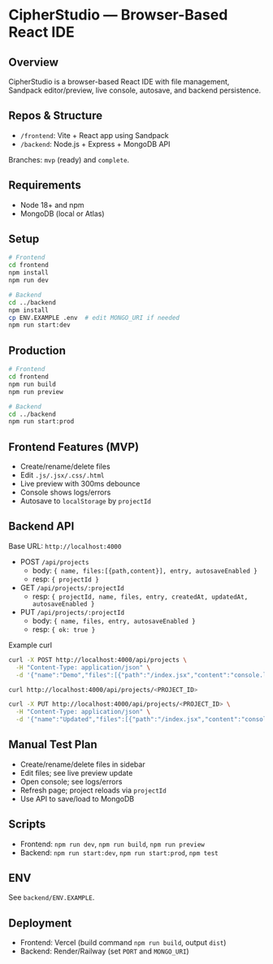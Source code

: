 # CipherStudio — Browser-Based React IDE

## Overview
CipherStudio is a browser-based React IDE with file management, Sandpack editor/preview, live console, autosave, and backend persistence.

## Repos & Structure
- `/frontend`: Vite + React app using Sandpack
- `/backend`: Node.js + Express + MongoDB API

Branches: `mvp` (ready) and `complete`.

## Requirements
- Node 18+ and npm
- MongoDB (local or Atlas)

## Setup
```bash
# Frontend
cd frontend
npm install
npm run dev

# Backend
cd ../backend
npm install
cp ENV.EXAMPLE .env  # edit MONGO_URI if needed
npm run start:dev
```

## Production
```bash
# Frontend
cd frontend
npm run build
npm run preview

# Backend
cd ../backend
npm run start:prod
```

## Frontend Features (MVP)
- Create/rename/delete files
- Edit `.js/.jsx/.css/.html`
- Live preview with 300ms debounce
- Console shows logs/errors
- Autosave to `localStorage` by `projectId`

## Backend API
Base URL: `http://localhost:4000`

- POST `/api/projects`
  - body: `{ name, files:[{path,content}], entry, autosaveEnabled }`
  - resp: `{ projectId }`
- GET `/api/projects/:projectId`
  - resp: `{ projectId, name, files, entry, createdAt, updatedAt, autosaveEnabled }`
- PUT `/api/projects/:projectId`
  - body: `{ name, files, entry, autosaveEnabled }`
  - resp: `{ ok: true }`

Example curl
```bash
curl -X POST http://localhost:4000/api/projects \
  -H "Content-Type: application/json" \
  -d '{"name":"Demo","files":[{"path":"/index.jsx","content":"console.log(1)"}],"entry":"/index.jsx"}'

curl http://localhost:4000/api/projects/<PROJECT_ID>

curl -X PUT http://localhost:4000/api/projects/<PROJECT_ID> \
  -H "Content-Type: application/json" \
  -d '{"name":"Updated","files":[{"path":"/index.jsx","content":"console.log(2)"}],"entry":"/index.jsx","autosaveEnabled":true}'
```

## Manual Test Plan
- Create/rename/delete files in sidebar
- Edit files; see live preview update
- Open console; see logs/errors
- Refresh page; project reloads via `projectId`
- Use API to save/load to MongoDB

## Scripts
- Frontend: `npm run dev`, `npm run build`, `npm run preview`
- Backend: `npm run start:dev`, `npm run start:prod`, `npm test`

## ENV
See `backend/ENV.EXAMPLE`.

## Deployment
- Frontend: Vercel (build command `npm run build`, output `dist`)
- Backend: Render/Railway (set `PORT` and `MONGO_URI`)
